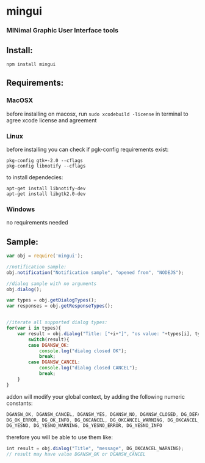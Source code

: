 mingui
=========
### MINimal Graphic User Interface tools

Install:
----------
```npm install mingui```

Requirements:
----------
### MacOSX
before installing on macosx, run ```sudo xcodebuild -license``` in terminal to agree xcode license and agreement

### Linux
before installing you can check if pgk-config requirements exist:
```shell
pkg-config gtk+-2.0 --cflags
pkg-config libnotify --cflags
```
to install dependecies:
```shell
apt-get install libnotify-dev
apt-get install libgtk2.0-dev
```

### Windows
no requirements needed

Sample:
----------
```javascript
var obj = require('mingui');

//notification sample:
obj.notification("Notification sample", "opened from", "NODEJS");

//dialog sample with no arguments
obj.dialog(); 

var types = obj.getDialogTypes();
var responses = obj.getResponseTypes();


//iterate all supported dialog types:
for(var i in types){
	var result = obj.dialog("Title: ["+i+"]", "os value: "+types[i], types[i]);
		switch(result){
		case DGANSW_OK:
			console.log("dialog closed OK");
			break;
		case DGANSW_CANCEL:
			console.log("dialog closed CANCEL");
			break;
	}
}
```

addon will modify your global context, by adding the following numeric constants:
```javascript
DGANSW_OK, DGANSW_CANCEL, DGANSW_YES, DGANSW_NO, DGANSW_CLOSED, DG_DEFAULT, DG_OK_WARNING, 
DG_OK_ERROR, DG_OK_INFO, DG_OKCANCEL, DG_OKCANCEL_WARNING, DG_OKCANCEL_ERROR, DG_OKCANCEL_INFO, 
DG_YESNO, DG_YESNO_WARNING, DG_YESNO_ERROR, DG_YESNO_INFO
```


therefore you will be able to use them like:
```javascript
int result = obj.dialog("Title", "message", DG_OKCANCEL_WARNING);
// result may have value DGANSW_OK or DGANSW_CANCEL
```